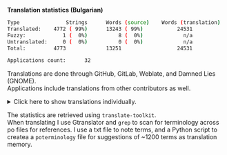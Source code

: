**Translation statistics (Bulgarian)**
```bash
Type               Strings      Words (source)    Words (translation)
Translated:    4772 ( 99%)      13243 ( 99%)           24531
Fuzzy:            1 (  0%)          8 (  0%)             n/a
Untranslated:     0 (  0%)          0 (  0%)             n/a
Total:         4773             13251                  24531

Applications count:      32
```
Translations are done through GitHub, GitLab, Weblate, and Damned Lies (GNOME).<br> Applications include translations from other contributors as well.
<details><summary>Click here to show translations individually.</summary>
  
```bash
./metadata-cleaner-application-bg.po  strings: total: 64	| 64t	0f	0u	| 100.0%t	0.0%f	0.0%u
./metadata-cleaner-help-bg.po         strings: total: 28	| 28t	0f	0u	| 100.0%t	0.0%f	0.0%u
./tutanota-editor-bg.po               strings: total: 1668	| 1668t	0f	0u	| 100.0%t	0.0%f	0.0%u
./damask-damask-bg.po                 strings: total: 131	| 131t	0f	0u	| 100.0%t	0.0%f	0.0%u
./ticket-booth-ticket-booth-bg.po     strings: total: 156	| 156t	0f	0u	| 100.0%t	0.0%f	0.0%u
./dialect-dialect-bg.po               strings: total: 110	| 110t	0f	0u	| 100.0%t	0.0%f	0.0%u
./progress-bg.po                      strings: total: 32	| 32t	0f	0u	| 100.0%t	0.0%f	0.0%u
./nickvision-tagger-app-bg.po         strings: total: 334	| 334t	0f	0u	| 100.0%t	0.0%f	0.0%u
./nickvision-money-app-bg.po          strings: total: 315	| 315t	0f	0u	| 100.0%t	0.0%f	0.0%u
./nickvision-tube-converter-app-bg.po strings: total: 266	| 266t	0f	0u	| 100.0%t	0.0%f	0.0%u
./halftone.po                         strings: total: 72	| 72t	0f	0u	| 100.0%t	0.0%f	0.0%u
./collision-collision-bg.po           strings: total: 38	| 38t	0f	0u	| 100.0%t	0.0%f	0.0%u
./curtail-bg.po                       strings: total: 89	| 89t	0f	0u	| 100.0%t	0.0%f	0.0%u
./blanket-blanket-bg.po               strings: total: 83	| 83t	0f	0u	| 100.0%t	0.0%f	0.0%u
./contrast.po-ui.master.bg.po         strings: total: 31	| 31t	0f	0u	| 100.0%t	0.0%f	0.0%u
./coulr-bg.po                         strings: total: 18	| 18t	0f	0u	| 100.0%t	0.0%f	0.0%u
./avvie-bg.po                         strings: total: 63	| 63t	0f	0u	| 100.0%t	0.0%f	0.0%u
./hashes-bg.po                        strings: total: 22	| 22t	0f	0u	| 100.0%t	0.0%f	0.0%u
./shortwave.po-ui.main.bg.po          strings: total: 122	| 122t	0f	0u	| 100.0%t	0.0%f	0.0%u
./citations-master-po-bg.po           strings: total: 151	| 151t	0f	0u	| 100.0%t	0.0%f	0.0%u
./amberol-main-po-bg.po               strings: total: 95	| 95t	0f	0u	| 100.0%t	0.0%f	0.0%u
./secrets-master-po-bg.po             strings: total: 367	| 367t	0f	0u	| 100.0%t	0.0%f	0.0%u
./podcasts-main-po-bg.po              strings: total: 97	| 97t	0f	0u	| 100.0%t	0.0%f	0.0%u
./video-trimmer-master-po-bg.po       strings: total: 53	| 53t	0f	0u	| 100.0%t	0.0%f	0.0%u
./chess-clock-main-po-bg.po           strings: total: 46	| 46t	0f	0u	| 100.0%t	0.0%f	0.0%u
./identity-master-po-bg.po            strings: total: 81	| 80t	1f	0u	| 98.0%t	2.0%f	0.0%u
./decoder-master-po-bg.po             strings: total: 71	| 71t	0f	0u	| 100.0%t	0.0%f	0.0%u
./emblem-master-po-bg.po              strings: total: 38	| 38t	0f	0u	| 100.0%t	0.0%f	0.0%u
./AudioSharing-main-po-bg.po          strings: total: 18	| 18t	0f	0u	| 100.0%t	0.0%f	0.0%u
./solanum-main-po-bg.po               strings: total: 42	| 42t	0f	0u	| 100.0%t	0.0%f	0.0%u
./lorem-master-po-bg.po               strings: total: 24	| 24t	0f	0u	| 100.0%t	0.0%f	0.0%u
./obfuscate-master-po-bg.po           strings: total: 48	| 48t	0f	0u	| 100.0%t	0.0%f	0.0%u
```

</details>

The statistics are retrieved using `translate-toolkit`.<br>When translating I use Gtranslator and `grep` to scan for terminology across po files for references. I use a txt file to note terms, and a Python script to createa a `poterminology` file for suggestions of ~1200 terms as translation memory.
